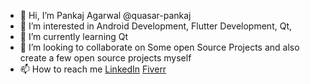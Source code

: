 - 👋 Hi, I’m Pankaj Agarwal @quasar-pankaj
- 👀 I’m interested in Android Development, Flutter Development, Qt, 
- 🌱 I’m currently learning Qt
- 💞️ I’m looking to collaborate on Some open Source Projects and also create a few open source projects myself
- 📫 How to reach me [LinkedIn](https://www.linkedin.com/in/pankaj-agarwal-04231313/) [Fiverr](https://www.fiverr.com/quasar_pankaj?up_rollout=true)

<!---
quasar-pankaj/quasar-pankaj is a ✨ special ✨ repository because its `README.md` (this file) appears on your GitHub profile.
You can click the Preview link to take a look at your changes.
--->
